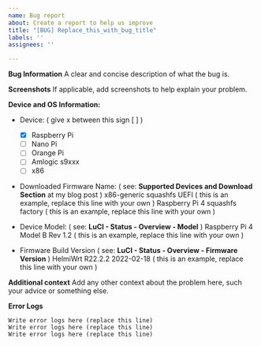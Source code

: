 ```yaml
---
name: Bug report
about: Create a report to help us improve
title: "[BUG] Replace_this_with_bug_title"
labels: ''
assignees: ''

---
```


**Bug Information**
A clear and concise description of what the bug is.

**Screenshots**
If applicable, add screenshots to help explain your problem.

**Device and OS Information:**
 - Device: ( give x between this sign [ ] )
     - [x] Raspberry Pi
     - [ ] Nano Pi
     - [ ] Orange Pi
     - [ ] Amlogic s9xxx
     - [ ] x86

 - Downloaded Firmware Name: ( see: **Supported Devices and Download Section** at my blog post )
       x86-generic squashfs UEFI ( this is an example, replace this line with your own )
       Raspberry Pi 4 squashfs factory ( this is an example, replace this line with your own )

 - Device Model: ( see: **LuCI - Status - Overview - Model** )
       Raspberry Pi 4 Model B Rev 1.2 ( this is an example, replace this line with your own )

 - Firmware Build Version ( see: **LuCI - Status - Overview - Firmware Version** )
       HelmiWrt R22.2.2 2022-02-18  ( this is an example, replace this line with your own )

**Additional context**
Add any other context about the problem here, such your advice or something else.

**Error Logs**
```
Write error logs here (replace this line)
Write error logs here (replace this line)
Write error logs here (replace this line)
```
